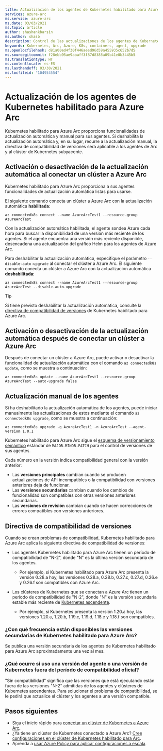 ```yaml
---
title: Actualización de los agentes de Kubernetes habilitado para Azure Arc
services: azure-arc
ms.service: azure-arc
ms.date: 03/03/2021
ms.topic: article
author: shashankbarsin
ms.author: shasb
description: Control de las actualizaciones de los agentes de Kubernetes habilitado para Azure Arc
keywords: Kubernetes, Arc, Azure, K8s, containers, agent, upgrade
ms.openlocfilehash: d81a00ed4f30f446aeed96d59a455935c652b7d5
ms.sourcegitcommit: f28ebb95ae9aaaff3f87d8388a09b41e0b3445b5
ms.translationtype: HT
ms.contentlocale: es-ES
ms.lasthandoff: 03/30/2021
ms.locfileid: "104954554"
---
```

# <a name="upgrading-azure-arc-enabled-kubernetes-agents"></a>Actualización de los agentes de Kubernetes habilitado para Azure Arc

Kubernetes habilitado para Azure Arc proporciona funcionalidades de actualización automática y manual para sus agentes. Si deshabilita la actualización automática y, en su lugar, recurre a la actualización manual, la directiva de compatibilidad de versiones será aplicable a los agentes de Arc y al clúster de Kubernetes subyacente.

## <a name="toggle-auto-upgrade-on-or-off-when-connecting-cluster-to-azure-arc"></a>Activación o desactivación de la actualización automática al conectar un clúster a Azure Arc

Kubernetes habilitado para Azure Arc proporciona a sus agentes funcionalidades de actualización automática listas para usarse.

El siguiente comando conecta un clúster a Azure Arc con la actualización automática **habilitada**:

```console
az connectedk8s connect --name AzureArcTest1 --resource-group AzureArcTest
```

Con la actualización automática habilitada, el agente sondea Azure cada hora para buscar la disponibilidad de una versión más reciente de los agentes. Si el agente encuentra una versión más reciente disponible, desencadena una actualización del gráfico Helm para los agentes de Azure Arc.

Para deshabilitar la actualización automática, especifique el parámetro `--disable-auto-upgrade` al conectar el clúster a Azure Arc. El siguiente comando conecta un clúster a Azure Arc con la actualización automática **deshabilitada**:

```console
az connectedk8s connect --name AzureArcTest1 --resource-group AzureArcTest --disable-auto-upgrade
```

> [!TIP]
> Si tiene previsto deshabilitar la actualización automática, consulte la [directiva de compatibilidad de versiones](#version-support-policy) de Kubernetes habilitado para Azure Arc.

## <a name="toggle-auto-upgrade-onoff-after-connecting-cluster-to-azure-arc"></a>Activación o desactivación de la actualización automática después de conectar un clúster a Azure Arc

Después de conectar un clúster a Azure Arc, puede activar o desactivar la funcionalidad de actualización automática con el comando `az connectedk8s update`, como se muestra a continuación:

```console
az connectedk8s update --name AzureArcTest1 --resource-group AzureArcTest --auto-upgrade false
```

## <a name="manually-upgrade-agents"></a>Actualización manual de los agentes

Si ha deshabilitado la actualización automática de los agentes, puede iniciar manualmente las actualizaciones de estos mediante el comando `az connectedk8s upgrade`, como se muestra a continuación:

```console
az connectedk8s upgrade -g AzureArcTest1 -n AzureArcTest --agent-version 1.0.1
```

Kubernetes habilitado para Azure Arc sigue el [esquema de versionamiento semántico](https://semver.org/) estándar de `MAJOR.MINOR.PATCH` para el control de versiones de sus agentes. 

Cada número en la versión indica compatibilidad general con la versión anterior:

* Las **versiones principales** cambian cuando se producen actualizaciones de API incompatibles o la compatibilidad con versiones anteriores deja de funcionar.
* Las **versiones secundarias** cambian cuando los cambios de funcionalidad son compatibles con otras versiones anteriores secundarias.
* Las **versiones de revisión** cambian cuando se hacen correcciones de errores compatibles con versiones anteriores.

## <a name="version-support-policy"></a>Directiva de compatibilidad de versiones

Cuando se crean problemas de compatibilidad, Kubernetes habilitado para Azure Arc aplica la siguiente directiva de compatibilidad de versiones:

* Los agentes Kubernetes habilitado para Azure Arc tienen un período de compatibilidad de "N-2", donde "N" es la última versión secundaria de los agentes. 
  * Por ejemplo, si Kubernetes habilitado para Azure Arc presenta la versión 0.28.a hoy, las versiones 0.28.a, 0.28.b, 0.27.c, 0.27.d, 0.26.e y 0.26.f son compatibles con Azure Arc.

* Los clústeres de Kubernetes que se conectan a Azure Arc tienen un período de compatibilidad de "N-2", donde "N" es la versión secundaria estable más reciente de [Kubernetes ascendente](https://github.com/kubernetes/kubernetes/releases). 
  * Por ejemplo, si Kubernetes presenta la versión 1.20.a hoy, las versiones 1.20.a, 1.20.b, 1.19.c, 1.19.d, 1.18.e y 1.18.f son compatibles.

### <a name="how-often-are-minor-version-releases-of-azure-arc-enabled-kubernetes-available"></a>¿Con qué frecuencia están disponibles las versiones secundarias de Kubernetes habilitado para Azure Arc?

Se publica una versión secundaria de los agentes de Kubernetes habilitado para Azure Arc aproximadamente una vez al mes.

### <a name="what-happens-if-im-using-an-agent-version-or-a-kubernetes-version-outside-the-official-support-window"></a>¿Qué ocurre si uso una versión del agente o una versión de Kubernetes fuera del período de compatibilidad oficial?

"Sin compatibilidad" significa que las versiones que está ejecutando están fuera de las versiones "N-2" admitidas de los agentes y clústeres de Kubernetes ascendentes. Para solucionar el problema de compatibilidad, se le pedirá que actualice el clúster y los agentes a una versión compatible.

## <a name="next-steps"></a>Pasos siguientes

* Siga el inicio rápido para [conectar un clúster de Kubernetes a Azure Arc](./quickstart-connect-cluster.md).
* ¿Ya tiene un clúster de Kubernetes conectado a Azure Arc? [Cree configuraciones en el clúster de Kubernetes habilitado para Arc](./tutorial-use-gitops-connected-cluster.md).
* Aprenda a [usar Azure Policy para aplicar configuraciones a escala](./use-azure-policy.md).